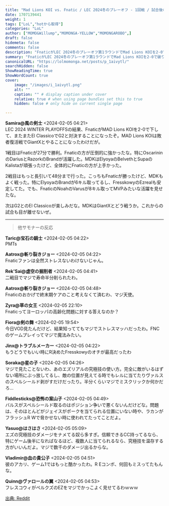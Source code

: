 ```yaml
---
title: "Mad Lions KOI vs. Fnatic / LEC 2024冬のプレーオフ - 1回戦 / 試合後の雑談"
date: 1707139441
weight: 1
tags: ["LoL","hotから取得"]
categories: "LoL"
author: ["MOMO&Willump","MOMONGA-YELLOW","MOMONGAROBO",]
draft: false
hidemeta: false 
comments: false
description: "FnaticがLEC 2024冬のプレーオフ第1ラウンドでMad Lions KOIを2-0で破り、次のラウンドでG2と対戦することになりました。"
summary: "FnaticがLEC 2024冬のプレーオフ第1ラウンドでMad Lions KOIを2-0で破り、次のラウンドでG2と対戦することになりました。"
canonicalURL: "https://lolmomonga.net/posts/p_1aivytl/"
searchHidden: false
ShowReadingTime: true
ShowWordCount: true
cover:
    image: "/images/i_1aivytl.png"
    alt: ""
    caption: "" # display caption under cover
    relative: true # when using page bundles set this to true
    hidden: false # only hide on current single page

---
```

**Samira@風の剣士** <2024-02-05 04:21>  
LEC 2024 WINTER PLAYOFFSの結果、FnaticがMAD Lions KOIを2-0で下して、またまたEl ClassicoでG2と対決することになったぞ。MAD Lions KOIは敗者復活戦でGiantXとやることになったわけだが。

1戦目はFnaticが27分で勝利。Fnaticの方が圧倒的に強かったな。特にOscarininのDariusとRazorkのBrandが活躍した。MDKはElyoyaのBelvethとSupaのKalistaが頑張ったけど、全体的にFnaticの方が上手かった。

2戦目はもっと長引いて48分まで行った。こっちもFnaticが勝ったけど、MDKもよく戦った。特にElyoyaのBrandが6キル取ってるし、FresskowyのEzrealも安定してた。でも、FnaticのNoahのVarusが8キル取ってMVPみたいな活躍を見せたな。

次はG2とのEl Classicoが楽しみだな。MDKはGiantXとどう戦うか。これからの試合も目が離せないぜ。  

---

> 他サモナーの反応  

**Taric@宝石の騎士** <2024-02-05 04:22>  
PMTs

**Aatrox@斬り裂きジョー** <2024-02-05 04:22>  
Fnaticファンは全然ストレスないわけないじゃん。

**Rek'Sai@虚空の掘削者** <2024-02-05 04:41>  
二戦目でマジで寿命半分削られたわ。

**Aatrox@斬り裂きジョー** <2024-02-05 04:48>  
Fnaticのおかげで終末期ケアのこと考えなくて済むわ、マジ天使。

**Zyra@草の女王** <2024-02-05 22:10>  
Fnaticってヨーロッパの高齢化問題に対する答えなのか？

**Fiora@剣の舞** <2024-02-05 19:54>  
今日VOD見たんだけど、結果知っててもマジでストレスマッハだったわ。FNCのゲームプレイってマジで魔法みたい。

**Jinx@トラブルメーカー** <2024-02-05 04:22>  
もうどうでもいい時にR決めたFresskowyのオチが最高だったわ

**Soraka@星の子** <2024-02-05 04:26>  
マジで見たことないわ、あのエズリアルの究極技の使い方。完全に敵がいるはずない場所にぶっ放してるし、敵の位置が見えてる時でもレルに当てたりヴァルスのスペルシールド剥がすだけだったり。半分くらいマジでミスクリックか何かだろ…

**Fiddlesticks@恐怖の案山子** <2024-02-05 04:49>  
バルスがスペルシールド取るのはポジション争いで悪くないんだけどな。問題は、そのほとんどがジェイスがポークを当てられる位置にいない時や、ラカンがフラッシュR Wで脅かせない時に使われてたってことだよ。

**Yasuo@はさはさ** <2024-02-05 05:09>  
エズの究極技のダメージをナメてる奴ら多すぎ。信頼できるCC持ってるなら、特にゲーム後半になればなるほど、複数人に当てられるなら、究極技を温存する方がいいんだよ。マジで数千のダメージ出るからな。

**Vladimir@血の貴公子** <2024-02-05 04:51>  
彼のアカリ、ゲーム1ではもっと酷かったわ。R Eコンボ、何回もミスってたもんな。

**Quinn@ヴァロールの翼** <2024-02-05 04:53>  
フレスコウィがペルクズのEZをマジでかっこよく見せてるわｗｗｗ




[出典: Reddit](https://www.reddit.com//r/leagueoflegends/comments/1aivytl/mad_lions_koi_vs_fnatic_lec_2024_winter_playoffs/)

